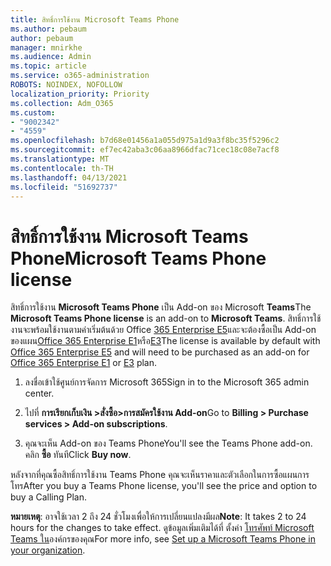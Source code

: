 ```yaml
---
title: สิทธิ์การใช้งาน Microsoft Teams Phone
ms.author: pebaum
author: pebaum
manager: mnirkhe
ms.audience: Admin
ms.topic: article
ms.service: o365-administration
ROBOTS: NOINDEX, NOFOLLOW
localization_priority: Priority
ms.collection: Adm_O365
ms.custom:
- "9002342"
- "4559"
ms.openlocfilehash: b7d68e01456a1a055d975a1d9a3f8bc35f5296c2
ms.sourcegitcommit: ef7ec42aba3c06aa8966dfac71cec18c08e7acf8
ms.translationtype: MT
ms.contentlocale: th-TH
ms.lasthandoff: 04/13/2021
ms.locfileid: "51692737"
---
```

# <a name="microsoft-teams-phone-license"></a><span data-ttu-id="0f296-102">สิทธิ์การใช้งาน Microsoft Teams Phone</span><span class="sxs-lookup"><span data-stu-id="0f296-102">Microsoft Teams Phone license</span></span>

<span data-ttu-id="0f296-103">สิทธิ์การใช้งาน **Microsoft Teams Phone** เป็น Add-on ของ Microsoft **Teams**</span><span class="sxs-lookup"><span data-stu-id="0f296-103">The **Microsoft Teams Phone license** is an add-on to **Microsoft Teams**.</span></span> <span data-ttu-id="0f296-104">สิทธิ์การใช้งานจะพร้อมใช้งานตามค่าเริ่มต้นด้วย Office [365 Enterprise E5](https://www.microsoft.com/microsoft-365/business/office-365-enterprise-e5-business-software?rtc=1&activetab=pivot%3aoverviewtab)และจะต้องซื้อเป็น Add-on ของแผน[Office 365 Enterprise E1](https://products.office.com/business/office-365-enterprise-e1-business-software)หรือ[E3](https://products.office.com/business/office-365-enterprise-e3-business-software)</span><span class="sxs-lookup"><span data-stu-id="0f296-104">The license is available by default with [Office 365 Enterprise E5](https://www.microsoft.com/microsoft-365/business/office-365-enterprise-e5-business-software?rtc=1&activetab=pivot%3aoverviewtab) and will need to be purchased as an add-on for [Office 365 Enterprise E1](https://products.office.com/business/office-365-enterprise-e1-business-software) or [E3](https://products.office.com/business/office-365-enterprise-e3-business-software) plan.</span></span>

1. <span data-ttu-id="0f296-105">ลงชื่อเข้าใช้ศูนย์การจัดการ Microsoft 365</span><span class="sxs-lookup"><span data-stu-id="0f296-105">Sign in to the Microsoft 365 admin center.</span></span>

2. <span data-ttu-id="0f296-106">ไปที่ **การเรียกเก็บเงิน >สั่งซื้อ>การสมัครใช้งาน Add-on**</span><span class="sxs-lookup"><span data-stu-id="0f296-106">Go to **Billing > Purchase services > Add-on subscriptions**.</span></span> 

3. <span data-ttu-id="0f296-107">คุณจะเห็น Add-on ของ Teams Phone</span><span class="sxs-lookup"><span data-stu-id="0f296-107">You'll see the Teams Phone add-on.</span></span> <span data-ttu-id="0f296-108">คลิก **ซื้อ** ทันที</span><span class="sxs-lookup"><span data-stu-id="0f296-108">Click **Buy now**.</span></span>

<span data-ttu-id="0f296-109">หลังจากที่คุณซื้อสิทธิ์การใช้งาน Teams Phone คุณจะเห็นราคาและตัวเลือกในการซื้อแผนการโทร</span><span class="sxs-lookup"><span data-stu-id="0f296-109">After you buy a Teams Phone license, you'll see the price and option to buy a Calling Plan.</span></span>

<span data-ttu-id="0f296-110">**หมายเหตุ**: อาจใช้เวลา 2 ถึง 24 ชั่วโมงเพื่อให้การเปลี่ยนแปลงมีผล</span><span class="sxs-lookup"><span data-stu-id="0f296-110">**Note**: It takes 2 to 24 hours for the changes to take effect.</span></span> <span data-ttu-id="0f296-111">ดูข้อมูลเพิ่มเติมได้ที่ ตั้งค่า [โทรศัพท์ Microsoft Teams ใน](https://docs.microsoft.com/MicrosoftTeams/setting-up-your-phone-system)องค์กรของคุณ</span><span class="sxs-lookup"><span data-stu-id="0f296-111">For more info, see [Set up a Microsoft Teams Phone in your organization](https://docs.microsoft.com/MicrosoftTeams/setting-up-your-phone-system).</span></span> 

